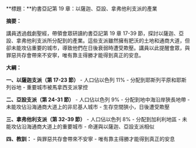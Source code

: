 **標題：**約書亞記第 19 章：以薩迦、亞設、拿弗他利支派的產業

**摘要：**

講員透過戲劇聖經，帶領會眾研讀約書亞記第 19 章 17-39 節，探討以薩迦、亞設、拿弗他利支派所分配到的產業。這些支派雖然擁有肥沃的土地和通商大道，但卻未能攻佔重要的城市，導致他們在日後衰弱時遭受欺壓。講員以此提醒會眾，與罪惡共存會帶來不安寧，唯有靠主得勝才能得到真正的安息。

**大綱：**

**一、以薩迦支派（第 17-23 節）**
    - 人口佔以色列 11%
    - 分配到耶斯列平原和耶斯列谷地
    - 重要城市被馬拿西支派掌控

**二、亞設支派（第 24-31 節）**
    - 人口佔以色列 9%
    - 分配到地中海沿岸狹長地帶
    - 未能攻佔沿海通商大道上的非尼基人城市
    - 生存空間狹小，日後遭受欺壓

**三、拿弗他利支派（第 32-39 節）**
    - 人口佔以色列 8%
    - 分配到加利利地區
    - 未能攻佔沿海通商大道上的重要城市
    - 命運與以薩迦、亞設支派相似

**四、教訓：**
    - 與罪惡共存會帶來不安寧
    - 唯有靠主得勝才能得到真正的安息